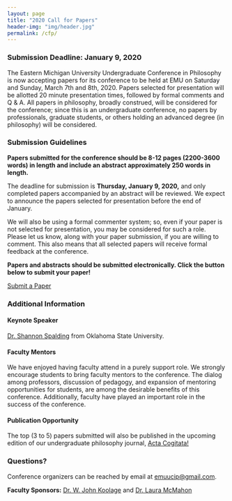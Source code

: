 ```yaml
---
layout: page
title: "2020 Call for Papers"
header-img: "img/header.jpg"
permalink: /cfp/
---
```


<div class="container">
  <div class="col-md-8 col-md-offset-2 cfp-page">
    <h3 class="home-h3">Submission Deadline: January 9, 2020</h3>
    <!--<p class="text-justify">The 2018 UCiP has concluded. Next year's Call for Papers will be announced in early November, 2018. Check back then to submit your paper!</p>
    <p class="text-justify">In the meantime, you can <a href="{{ site.baseurl }}/schedule/">check out the 2018 UCiP (concluded) Schedule</a>, <a href="{{ site.baseurl }}/history/">look through past programs, notes, and keynote speakers,</a> or <a href="{{ site.baseurl }}/gallery/">see what's happened at past conferences</a> to get a feel for how UCiP operates.</p>-->
    <p class="text-justify">The Eastern Michigan University Undergraduate Conference in Philosophy is now accepting papers
for its conference to be held at EMU on Saturday and Sunday, March 7th and 8th, 2020.  Papers selected for presentation will be allotted 20 minute presentation times, followed by formal comments and Q & A.  All papers in philosophy, broadly construed, will be considered for the conference; since this is an undergraduate conference, no papers by professionals, graduate students, or others holding an advanced degree (in philosophy) will be considered.</p>
    <h3>Submission Guidelines</h3>
    <p class="text-justify"><b>Papers submitted for the conference should be 8-12 pages (2200-3600 words) in length and include an abstract approximately 250 words in length.</b></p>
    <p class="text-justify">The deadline for submission is <strong>Thursday, January 9, 2020,</strong> and only completed papers accompanied by an abstract will be reviewed. We expect to announce the papers selected for presentation before the end of January.</p>
    <p class="text-justify">We will also be using a formal commenter system; so, even if your paper is not selected for presentation, you may be considered for such a role.  Please let us know, along with your paper submission, if you are willing to comment.  This also means that all selected papers will receive formal feedback at the conference.</p>
    <p class="text-justify"><b>Papers and abstracts should be submitted electronically. Click the button below to submit your paper!</b></p>
    <div class="text-center">
      <a class="btn btn-primary cfp" href="https://forms.gle/BgLRxMn7hhiteGjh7" role="button">Submit a Paper</a>
    </div>
    <h3>Additional Information</h3>
    <h4>Keynote Speaker</h4>
    <p class="text-justify"><a href="https://www.shannonspaulding.com">Dr. Shannon Spalding</a> from Oklahoma State University.</p>
    <h4>Faculty Mentors</h4>
    <p class="text-justify">We have enjoyed having faculty attend in a purely support role.  We strongly encourage students to bring faculty mentors to the conference.  The dialog among professors, discussion of pedagogy, and expansion of mentoring opportunities for students, are among the desirable benefits of this conference. Additionally, faculty have played an important role in the success of the conference.</p>
    <h4>Publication Opportunity</h4>
    <p class="text-justify">The top (3 to 5) papers submitted will also be published in the upcoming edition of our undergraduate philosophy journal, <a href="{{ site.baseurl }}/journal/">Acta Cogitata!</a></p>
    <h3>Questions?</h3>
    <p class="text-justify">Conference organizers can be reached by email at <a href="mailto:emuucip@gmail.com">emuucip@gmail.com</a>.</p>
    <p class="text-justify"><b>Faculty Sponsors:</b> <a href="https://www.emich.edu/historyphilosophy/philosophy/faculty/jkoolage.php">Dr. W. John Koolage</a> and <a href="http://www.emich.edu/historyphilosophy/philosophy/faculty/mcmahon.php">Dr. Laura McMahon</a></p>
  </div>
</div>
